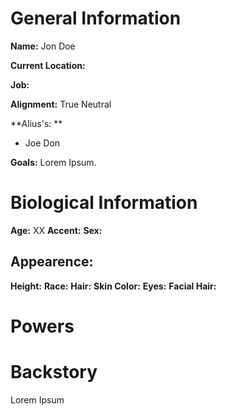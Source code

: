 # General Information
**Name:** Jon Doe

**Current Location:**

**Job:**

**Alignment:** True Neutral

**Alius's: **
- Joe Don

**Goals:** Lorem Ipsum.

# Biological Information
**Age:** XX
**Accent:**
**Sex:** 

## Appearence:
**Height:**
**Race:** 
**Hair:** 
**Skin Color:** 
**Eyes:**
**Facial Hair:** 

# Powers

# Backstory
Lorem Ipsum










 

			

